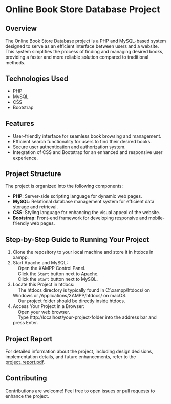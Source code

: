 # Online Book Store Database Project

## Overview

The Online Book Store Database project is a PHP and MySQL-based system designed to serve as an efficient interface between users and a website. This system simplifies the process of finding and managing desired books, providing a faster and more reliable solution compared to traditional methods.

## Technologies Used

- PHP
- MySQL
- CSS
- Bootstrap

## Features

- User-friendly interface for seamless book browsing and management.
- Efficient search functionality for users to find their desired books.
- Secure user authentication and authorization system.
- Integration of CSS and Bootstrap for an enhanced and responsive user experience.

## Project Structure

The project is organized into the following components:

- **PHP**: Server-side scripting language for dynamic web pages.
- **MySQL**: Relational database management system for efficient data storage and retrieval.
- **CSS**: Styling language for enhancing the visual appeal of the website.
- **Bootstrap**: Front-end framework for developing responsive and mobile-friendly web pages.

## Step-by-Step Guide to Running Your Project

1. Clone the repository to your local machine and store it in htdocs in xampp.
2. Start Apache and MySQL:<br>
    &nbsp;&nbsp;&nbsp;&nbsp;Open the XAMPP Control Panel.<br>
    &nbsp;&nbsp;&nbsp;&nbsp;Click the `Start` button next to Apache.<br>
    &nbsp;&nbsp;&nbsp;&nbsp;Click the `Start` button next to MySQL.
3. Locate this Project in htdocs:<br>
    &nbsp;&nbsp;&nbsp;&nbsp;The htdocs directory is typically found in C:\xampp\htdocs\ on Windows or /Applications/XAMPP/htdocs/ on macOS.<br>
    &nbsp;&nbsp;&nbsp;&nbsp;Our project folder should be directly inside htdocs.
4. Access Your Project in a Browser:<br>
    &nbsp;&nbsp;&nbsp;&nbsp;Open your web browser.<br>
    &nbsp;&nbsp;&nbsp;&nbsp;Type http://localhost/your-project-folder into the address bar and press Enter.


## Project Report

For detailed information about the project, including design decisions, implementation details, and future enhancements, refer to the [project_report.pdf](https://github.com/kushalac/database_project/files/8885424/project_report.pdf).

## Contributing

Contributions are welcome! Feel free to open issues or pull requests to enhance the project.



